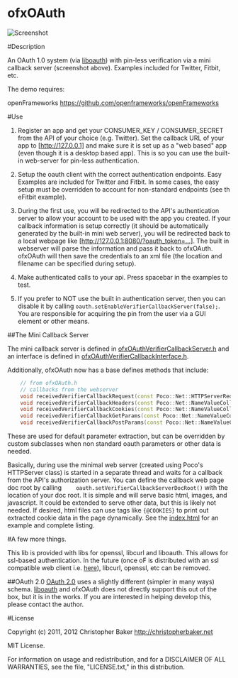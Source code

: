 ofxOAuth
========

![Screenshot](https://github.com/bakercp/ofxOAuth/raw/master/screen.png)

#Description

An OAuth 1.0 system (via [liboauth](http://liboauth.sourceforge.net/)) with pin-less verification via a mini callback server (screenshot above).  Examples included for Twitter, Fitbit, etc.


The demo requires: 

openFrameworks https://github.com/openframeworks/openFrameworks 

#Use

1.  Register an app and get your CONSUMER_KEY / CONSUMER_SECRET from the API of your choice (e.g. Twitter).  Set the callback URL of your app to [http://127.0.0.1] and make sure it is set up as a "web based" app (even though it is a desktop based app).  This is so you can use the built-in web-server for pin-less authentication.

2.  Setup the oauth client with the correct authentication endpoints.  Easy Examples are included for Twitter and Fitbit.  In some cases, the easy setup must be overridden to account for non-standard endpoints (see th eFitbit example).

3.  During the first use, you will be redirected to the API's authentication server to allow your account to be used with the app you created.  If your callback information is setup correctly (it should be automatically generated by the built-in mini web server), you will be redirected back to a local webpage like [http://127.0.0.1:8080/?oauth_token=...]. The built in webserver will parse the information and pass it back to ofxOAuth.  ofxOAuth will then save the credentials to an xml file (the location and filename can be specified during setup).

4.  Make authenticated calls to your api.  Press spacebar in the examples to test.

5.  If you prefer to NOT use the built in authentication server, then you can disable it by calling `oauth.setEnableVerifierCallbackServer(false);`.  You are responsible for acquiring the pin from the user via a GUI element or other means.

##The Mini Callback Server

The mini callback server is defined in [ofxOAuthVerifierCallbackServer.h](https://github.com/bakercp/ofxOAuth/blob/master/src/ofxOAuthVerifierCallbackServer.h) and an interface is defined in [ofxOAuthVerifierCallbackInterface.h](https://github.com/bakercp/ofxOAuth/blob/master/src/ofxOAuthVerifierCallbackInterface.h).  

Additionally, ofxOAuth now has a base defines methods that include:


```c++
	// from ofxOAuth.h
    // callbacks from the webserver
    void receivedVerifierCallbackRequest(const Poco::Net::HTTPServerRequest& request);
    void receivedVerifierCallbackHeaders(const Poco::Net::NameValueCollection& headers);
    void receivedVerifierCallbackCookies(const Poco::Net::NameValueCollection& cookies);
    void receivedVerifierCallbackGetParams(const Poco::Net::NameValueCollection& getParams);
    void receivedVerifierCallbackPostParams(const Poco::Net::NameValueCollection& postParams);
```
These are used for default parameter extraction, but can be overridden by custom subclasses when non standard oauth parameters or other data is needed.


Basically, during use the minimal web server (created using Poco's HTTPServer class) is started in a separate thread and waits for a callback from the API's authorization server.  You can define the callback web page doc root by calling `    oauth.setVerifierCallbackServerDocRoot()` with the location of your doc root.  It is simple and will serve basic html, images, and javascript.  It could be extended to serve other data, but this is likely not needed.  If desired, html files can use tags like `{@COOKIES}` to print out extracted cookie data in the page dynamically.  See the [index.html](https://github.com/bakercp/ofxOAuth/blob/master/0_example-generic/bin/data/VerifierCallbackServer/index.html) for an example and complete listing. 

#A few more things.

This lib is provided with libs for openssl, libcurl and liboauth.  This allows for ssl-based authentication.  In the future (once oF is distributed with an ssl compatible web client i.e. [here](https://github.com/openframeworks/openFrameworks/pull/1461)), libcurl, openssl, etc can be removed.

##OAuth 2.0
[OAuth 2.0](http://oauth.net/2/) uses a slightly different (simpler in many ways) schema.  [liboauth](http://liboauth.sourceforge.net/) and ofxOAuth does not directly support this out of the box, but it is in the works.  If you are interested in helping develop this, please contact the author.

#License

Copyright (c) 2011, 2012 Christopher Baker <http://christopherbaker.net>

MIT License.

For information on usage and redistribution, and for a DISCLAIMER OF ALL
WARRANTIES, see the file, "LICENSE.txt," in this distribution.


